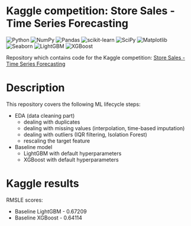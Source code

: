 # Kaggle competition: Store Sales - Time Series Forecasting
![Python](https://img.shields.io/badge/python-3670A0?style=for-the-badge&logo=python&logoColor=ffdd54)
![NumPy](https://img.shields.io/badge/numpy-%23013243.svg?style=for-the-badge&logo=numpy&logoColor=white)
![Pandas](https://img.shields.io/badge/pandas-%23150458.svg?style=for-the-badge&logo=pandas&logoColor=white)
![scikit-learn](https://img.shields.io/badge/scikit--learn-%23F7931E.svg?style=for-the-badge&logo=scikit-learn&logoColor=white)
![SciPy](https://img.shields.io/badge/SciPy-%230C55A5.svg?style=for-the-badge&logo=scipy&logoColor=%white)
![Matplotlib](https://img.shields.io/badge/Matplotlib-%23ffffff.svg?style=for-the-badge&logo=Matplotlib&logoColor=black)
![Seaborn](https://img.shields.io/badge/Seaborn-219ebc?style=for-the-badge)
![LightGBM](https://img.shields.io/badge/LightGBM-778da9?style=for-the-badge)
![XGBoost](https://img.shields.io/badge/XGBoost-778dc9?style=for-the-badge)

Repository which contains code for the Kaggle competition: [Store Sales - Time Series Forecasting](https://www.kaggle.com/competitions/store-sales-time-series-forecasting/)

# Description

This repository covers the following ML lifecycle steps:
- EDA (data cleaning part)
    - dealing with duplicates
    - dealing with missing values (interpolation, time-based imputation)
    - dealing with outliers (IQR filtering, Isolation Forest)
    - rescaling the target feature
- Baseline model
    - LightGBM with default hyperparameters
    - XGBoost with default hyperparameters

# Kaggle results

RMSLE scores:

- Baseline LightGBM - 0.67209
- Baseline XGBoost - 0.64114

